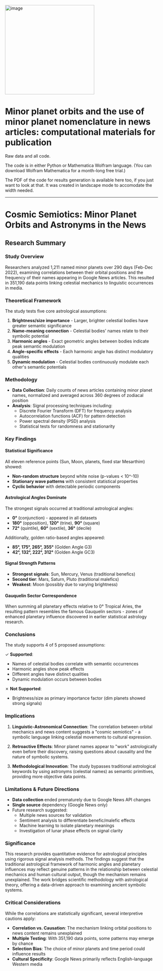 <img width="294" alt="image" src="https://github.com/renayo/minorplanets2023/assets/6325848/9f6dff90-a38c-43bf-9761-2cc0554fe55b">


# Minor planet orbits and the use of minor planet nomenclature in news articles: computational materials for publication

Raw data and all code.

The code is in either Python or Mathematica Wolfram language. (You can download Wolfram Mathematica for a month-long free trial.)

The PDF of the code for results generation is available here too, if you just want to look at that. It was created in landscape mode to accomodate the width needed.


---

# Cosmic Semiotics: Minor Planet Orbits and Astronyms in the News
## Research Summary

### Study Overview
Researchers analyzed 1,211 named minor planets over 290 days (Feb-Dec 2022), examining correlations between their orbital positions and the frequency of their names appearing in Google News articles. This resulted in 351,190 data points linking celestial mechanics to linguistic occurrences in media.

### Theoretical Framework
The study tests five core astrological assumptions:
1. **Brightness/size importance** - Larger, brighter celestial bodies have greater semantic significance
2. **Name-meaning connection** - Celestial bodies' names relate to their symbolic potential
3. **Harmonic angles** - Exact geometric angles between bodies indicate peak semantic modulation
4. **Angle-specific effects** - Each harmonic angle has distinct modulatory qualities
5. **Dynamic modulation** - Celestial bodies continuously modulate each other's semantic potentials

### Methodology
- **Data Collection**: Daily counts of news articles containing minor planet names, normalized and averaged across 360 degrees of zodiacal position
- **Analysis**: Signal processing techniques including:
  - Discrete Fourier Transform (DFT) for frequency analysis
  - Autocorrelation functions (ACF) for pattern detection
  - Power spectral density (PSD) analysis
  - Statistical tests for randomness and stationarity

### Key Findings

#### Statistical Significance
All eleven reference points (Sun, Moon, planets, fixed star Mesarthim) showed:
- **Non-random structure** beyond white noise (p-values < 10^-10)
- **Stationary wave patterns** with consistent statistical properties
- **Cyclic behavior** with detectable periodic components

#### Astrological Angles Dominate
The strongest signals occurred at traditional astrological angles:
- **0°** (conjunction) - appeared in all datasets
- **180°** (opposition), **120°** (trine), **90°** (square)
- **72°** (quintile), **60°** (sextile), **36°** (decile)

Additionally, golden ratio-based angles appeared:
- **85°, 175°, 265°, 355°** (Golden Angle G3)
- **42°, 132°, 222°, 312°** (Golden Angle GC3)

#### Signal Strength Patterns
- **Strongest signals**: Sun, Mercury, Venus (traditional benefics)
- **Second tier**: Mars, Saturn, Pluto (traditional malefics)
- **Weakest**: Moon (possibly due to varying brightness)

#### Gauquelin Sector Correspondence
When summing all planetary effects relative to 0° Tropical Aries, the resulting pattern resembles the famous Gauquelin sectors - zones of enhanced planetary influence discovered in earlier statistical astrology research.

### Conclusions

The study supports 4 of 5 proposed assumptions:

✓ **Supported**:
- Names of celestial bodies correlate with semantic occurrences
- Harmonic angles show peak effects
- Different angles have distinct qualities
- Dynamic modulation occurs between bodies

✗ **Not Supported**:
- Brightness/size as primary importance factor (dim planets showed strong signals)

### Implications

1. **Linguistic-Astronomical Connection**: The correlation between orbital mechanics and news content suggests a "cosmic semiotics" - a symbolic language linking celestial movements to cultural expression.

2. **Retroactive Effects**: Minor planet names appear to "work" astrologically even before their discovery, raising questions about causality and the nature of symbolic systems.

3. **Methodological Innovation**: The study bypasses traditional astrological keywords by using astronyms (celestial names) as semantic primitives, providing more objective data points.

### Limitations & Future Directions

- **Data collection** ended prematurely due to Google News API changes
- **Single source** dependency (Google News only)
- Future research suggested:
  - Multiple news sources for validation
  - Sentiment analysis to differentiate benefic/malefic effects
  - Machine learning to isolate planetary meanings
  - Investigation of lunar phase effects on signal clarity

### Significance

This research provides quantitative evidence for astrological principles using rigorous signal analysis methods. The findings suggest that the traditional astrological framework of harmonic angles and planetary influences may reflect genuine patterns in the relationship between celestial mechanics and human cultural output, though the mechanism remains unexplained. The work bridges scientific methodology with astrological theory, offering a data-driven approach to examining ancient symbolic systems.

### Critical Considerations

While the correlations are statistically significant, several interpretive cautions apply:
- **Correlation vs. Causation**: The mechanism linking orbital positions to news content remains unexplained
- **Multiple Testing**: With 351,190 data points, some patterns may emerge by chance
- **Selection Bias**: The choice of minor planets and time period could influence results
- **Cultural Specificity**: Google News primarily reflects English-language Western media
